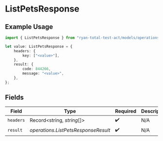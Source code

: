 # ListPetsResponse

## Example Usage

```typescript
import { ListPetsResponse } from "ryan-total-test-act/models/operations";

let value: ListPetsResponse = {
    headers: {
        key: ["<value>"],
    },
    result: {
        code: 844266,
        message: "<value>",
    },
};
```

## Fields

| Field                               | Type                                | Required                            | Description                         |
| ----------------------------------- | ----------------------------------- | ----------------------------------- | ----------------------------------- |
| `headers`                           | Record<string, *string*[]>          | :heavy_check_mark:                  | N/A                                 |
| `result`                            | *operations.ListPetsResponseResult* | :heavy_check_mark:                  | N/A                                 |